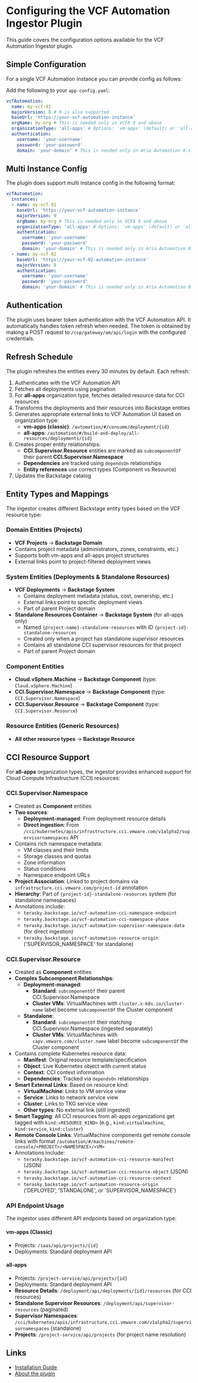 # Configuring the VCF Automation Ingestor Plugin

This guide covers the configuration options available for the VCF Automation Ingestor plugin.


## Simple Configuration

For a single VCF Automation instance you can provide config as follows:
  
Add the following to your `app-config.yaml`:

```yaml
vcfAutomation:
  name: my-vcf-01
  majorVersion: 8 # 9 is also supported
  baseUrl: 'https://your-vcf-automation-instance'
  orgName: my-org # This is needed only in VCFA 9 and above
  organizationType: 'all-apps' # Options: 'vm-apps' (default) or 'all-apps' for VCF 9 organization types
  authentication:
    username: 'your-username'
    password: 'your-password'
    domain: 'your-domain' # This is needed only in Aria Automation 8.x
```

## Multi Instance Config

The plugin does support multi instance config in the following format:

```yaml
vcfAutomation:
  instances:
  - name: my-vcf-01
    baseUrl: 'https://your-vcf-automation-instance'
    majorVersion: 9
    orgName: my-org # This is needed only in VCFA 9 and above
    organizationType: 'all-apps' # Options: 'vm-apps' (default) or 'all-apps' for VCF 9 organization types
    authentication:
      username: 'your-username'
      password: 'your-password'
      domain: 'your-domain' # This is needed only in Aria Automation 8.x
  - name: my-vcf-02
    baseUrl: 'https://your-vcf-02-automation-instance'
    majorVersion: 8
    authentication:
      username: 'your-username'
      password: 'your-password'
      domain: 'your-domain' # This is needed only in Aria Automation 8.x
```

## Authentication

The plugin uses bearer token authentication with the VCF Automation API. It automatically handles token refresh when needed. The token is obtained by making a POST request to `/csp/gateway/am/api/login` with the configured credentials.

## Refresh Schedule

The plugin refreshes the entities every 30 minutes by default. Each refresh:  
1. Authenticates with the VCF Automation API  
2. Fetches all deployments using pagination  
3. For **all-apps** organization type, fetches detailed resource data for CCI resources
4. Transforms the deployments and their resources into Backstage entities  
5. Generates appropriate external links to VCF Automation UI based on organization type:
   - **vm-apps (classic)**: `/automation/#/consume/deployment/{id}`
   - **all-apps**: `/automation/#/build-and-deploy/all-resources/deployments/{id}`
6. Creates proper entity relationships:
   - **CCI.Supervisor.Resource** entities are marked as `subcomponentOf` their parent **CCI.Supervisor.Namespace**
   - **Dependencies** are tracked using `dependsOn` relationships
   - **Entity references** use correct types (Component vs Resource)
7. Updates the Backstage catalog

## Entity Types and Mappings

The ingestor creates different Backstage entity types based on the VCF resource type:

### Domain Entities (Projects)
- **VCF Projects** → **Backstage Domain**
- Contains project metadata (administrators, zones, constraints, etc.)
- Supports both vm-apps and all-apps project structures
- External links point to project-filtered deployment views

### System Entities (Deployments & Standalone Resources)  
- **VCF Deployments** → **Backstage System**
  - Contains deployment metadata (status, cost, ownership, etc.)
  - External links point to specific deployment views
  - Part of parent Project domain
- **Standalone Resources Container** → **Backstage System** (for all-apps only)
  - Named `{project-name}-standalone-resources` with ID `{project-id}-standalone-resources`
  - Created only when a project has standalone supervisor resources
  - Contains all standalone CCI supervisor resources for that project
  - Part of parent Project domain

### Component Entities
- **Cloud.vSphere.Machine** → **Backstage Component** (type: `Cloud.vSphere.Machine`)
- **CCI.Supervisor.Namespace** → **Backstage Component** (type: `CCI.Supervisor.Namespace`)
- **CCI.Supervisor.Resource** → **Backstage Component** (type: `CCI.Supervisor.Resource`)

### Resource Entities (Generic Resources)
- **All other resource types** → **Backstage Resource**

## CCI Resource Support

For **all-apps** organization types, the ingestor provides enhanced support for Cloud Compute Infrastructure (CCI) resources:

### CCI.Supervisor.Namespace
- Created as **Component** entities
- **Two sources**:
  - **Deployment-managed**: From deployment resource details
  - **Direct ingestion**: From `/cci/kubernetes/apis/infrastructure.cci.vmware.com/v1alpha2/supervisornamespaces` API
- Contains rich namespace metadata:
  - VM classes and their limits
  - Storage classes and quotas  
  - Zone information
  - Status conditions
  - Namespace endpoint URLs
- **Project Association**: Linked to project domains via `infrastructure.cci.vmware.com/project-id` annotation
- **Hierarchy**: Part of `{project-id}-standalone-resources` system (for standalone namespaces)
- Annotations include:
  - `terasky.backstage.io/vcf-automation-cci-namespace-endpoint`
  - `terasky.backstage.io/vcf-automation-cci-namespace-phase`
  - `terasky.backstage.io/vcf-automation-supervisor-namespace-data` (for direct ingestion)
  - `terasky.backstage.io/vcf-automation-resource-origin` ('SUPERVISOR_NAMESPACE' for standalone)

### CCI.Supervisor.Resource  
- Created as **Component** entities
- **Complex Subcomponent Relationships**:
  - **Deployment-managed**: 
    - **Standard**: `subcomponentOf` their parent CCI.Supervisor.Namespace
    - **Cluster VMs**: VirtualMachines with `cluster.x-k8s.io/cluster-name` label become `subcomponentOf` the Cluster component
  - **Standalone**: 
    - **Standard**: `subcomponentOf` their matching CCI.Supervisor.Namespace (ingested separately)
    - **Cluster VMs**: VirtualMachines with `capv.vmware.com/cluster.name` label become `subcomponentOf` the Cluster component
- Contains complete Kubernetes resource data:
  - **Manifest**: Original resource template/specification
  - **Object**: Live Kubernetes object with current status
  - **Context**: CCI context information
  - **Dependencies**: Tracked via `dependsOn` relationships
- **Smart External Links**: Based on resource kind:
  - **VirtualMachine**: Links to VM service view
  - **Service**: Links to network service view  
  - **Cluster**: Links to TKG service view
  - **Other types**: No external link (still ingested)
- **Smart Tagging**: All CCI resources from all-apps organizations get tagged with `kind:<RESOURCE_KIND>` (e.g., `kind:virtualmachine`, `kind:service`, `kind:cluster`)
- **Remote Console Links**: VirtualMachine components get remote console links with format `/automation/#/machines/remote-console/<PROJECT>/<NAMESPACE>/<VM>`
- Annotations include:
  - `terasky.backstage.io/vcf-automation-cci-resource-manifest` (JSON)
  - `terasky.backstage.io/vcf-automation-cci-resource-object` (JSON)
  - `terasky.backstage.io/vcf-automation-cci-resource-context`
  - `terasky.backstage.io/vcf-automation-resource-origin` ('DEPLOYED', 'STANDALONE', or 'SUPERVISOR_NAMESPACE')

### API Endpoint Usage

The ingestor uses different API endpoints based on organization type:

#### vm-apps (Classic)
- Projects: `/iaas/api/projects/{id}`
- Deployments: Standard deployment API

#### all-apps  
- Projects: `/project-service/api/projects/{id}`
- Deployments: Standard deployment API
- **Resource Details**: `/deployment/api/deployments/{id}/resources` (for CCI resources)
- **Standalone Supervisor Resources**: `/deployment/api/supervisor-resources` (paginated)
- **Supervisor Namespaces**: `/cci/kubernetes/apis/infrastructure.cci.vmware.com/v1alpha2/supervisornamespaces` (standalone)
- **Projects**: `/project-service/api/projects` (for project name resolution)  

## Links

- [Installation Guide](install.md)
- [About the plugin](about.md)
